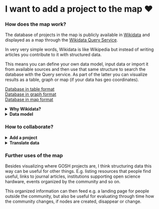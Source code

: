 # I want to add a project to the map :heart:


### How does the map work?
The database of projects in the map is publicly available in [Wikidata](https://www.wikidata.org) and displayed as a map through the [Wikidata Query Service](https://query.wikidata.org).

In very very simple words, Wikidata is like Wikipedia but instead of writing articles you contribute to it with structured data. 

This means you can define your own data model, input data or import it from available sources and then use that same structure to search the database with the Query service. As part of the latter you can visualize results as a table, graph or map (if your data has geo coordinates).

[Database in table format](http://tinyurl.com/y6nxlzev)     
[Database in graph format]()    
[Database in map format]()

<details><summary><b>Why Wikidata?</b></summary>
<p>
The benefits I see from this approach are:    
- Anyone can contribute;
- Map is updated everytime you visit it;
- Easy to link with other sources of data (wikipedia articles, github repos, journal articles);
- Engagement with the bigger wikimedia community
- Small collaboration == big benefits - By linking our nodes with other info already in wikidata we get a bigger picture

There is a small possibility of vandalism, that's why I keep a periodic [backup]() of the database in this same repo.

</details>

<details><summary><b>Data model</b></summary>
<p>
This is the minimum proposed structure that allows us to map projects that are part of GOSH community. It's made taking into account the available items (Q) and properties (P) defined by the Wikidata community. 

1. Node must be `instance of (P31)` one of the following:

- `project (Q170584)`
- `community (Q177634)`
- `university research group (Q28863779)`
- `business (Q4830453)`
- `institution (Q178706)`

2. Node must have statement `use (P366)` with one of the following values:

- `education (Q8434)`
- `art (Q735)`
- `academic research (Q62393045)`
- `community science (Q62392920)`

3. Node must have statement `field of work (P101)` with one of the following values or any other value available and useful:

- `microscopy	Q1074953`
- `biohacking	Q5205179`
- `unmanned aerial vehicle	Q484000`
- `microfluidics	Q138845`
- `transfeminism Q3308597`
- `air quality	Q56245086`
- `soil quality	Q2034420`
- `water quality	Q625376`
- `health Q12147`
- `physics	Q413`
- `sound	Q11461`
- `audiovisual	Q2431196`
- `textile	Q28823`
- `social innovation	Q1399209`
- `STEAM education Q62393596`

4. Node must have statement `official website (P856)` with a link pointing to documentation

5. Node must have statement `location (P276)` with value corresponding to item of the city where node happens.

  *Note: if city or region item doesn't have coordinate locations within its own page, node won't be mapped*

6. Node must have statement `part of (P361)` with value `Global Open Science Hardware (Q62391989)`

Check an example here: [Monitor Abierto de Calidad de Aire (MACA)](https://www.wikidata.org/wiki/Q62395443)
</details>

### How to collaborate?

<details><summary><b>Add a project</b></summary>
<p>
Check this tutorial ---> Video

If you know of an open science hardware project (or maybe it's your own project!) that isn't listed in our map, do the following:

1. Go to [Wikidata](https://wikidata.org) and create a user (not mandatory but I recommend it so you can trace your changes)
2. Look for the project in the search box. 

**If project already has a page in Wikidata**

3. Make sure the six statements explained in *'Data model'* are there with their corresponding values

**If you can't find your project in Wikidata:**

3. Create an item
4. Add a label and description of your project
5. Make sure you add the six statements explained in *'Data model'*, with their corresponding values

Finally, check if your node has been added in [the map](http://tinyurl.com/y5d6hqb3). It's not automatic, may take a while to update (max 20').

If you have any problems or questions you can contact me: **jarancio[at]fund-cenit.org.ar**
<p>
</details>

<details><summary><b>Translate data</b></summary>
<p>
Check this tutorial ---> Video
<p>
</details>

### Further uses of the map 

Besides visualizing where GOSH projects are, I think structuring data this way can be useful for other things. E.g. listing resources that people find useful, links to journal articles, institutions supporting open science hardware, events organized by the community and so on. 

This organized information can then feed e.g. a landing page for people outside the community, but also be useful for evaluating through time how the community changes, if nodes are created, disappear or change.
